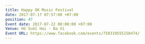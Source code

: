 ```yaml
---
title: Happy OK Music Festival
date: 2017-07-17 07:57:00 +07:00
position: 47
Event date: 2017-07-22 00:00:00 +07:00
Venue: Hồ Suối Hai - Ba Vì
Event URL: https://www.facebook.com/events/750319555150474/
---
```


